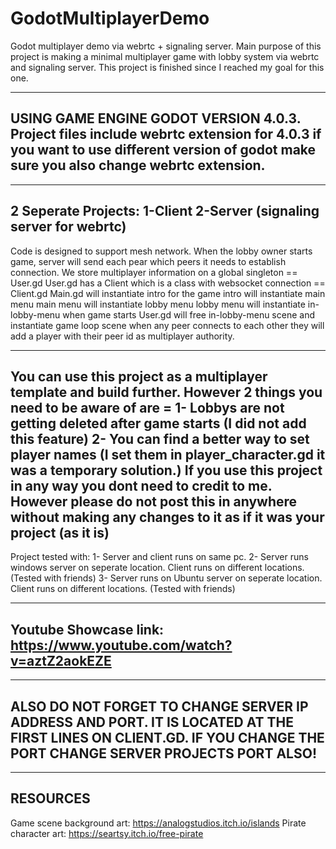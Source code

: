 # GodotMultiplayerDemo

Godot multiplayer demo via webrtc + signaling server.
Main purpose of this project is making a minimal multiplayer game with lobby system via webrtc and signaling server.
This project is finished since I reached my goal for this one.

---------------------------------------
USING GAME ENGINE GODOT VERSION 4.0.3.
Project files include webrtc extension for 4.0.3 if you want to use different version of godot make sure you also change webrtc extension.
----------------------------------------
------------------------------
2 Seperate Projects:
1-Client
2-Server (signaling server for webrtc)
-------------------------------


Code is designed to support mesh network.
When the lobby owner starts game, server will send each pear which peers it needs to establish connection.
We store multiplayer information on a global singleton == User.gd
User.gd has a Client which is a class with websocket connection == Client.gd
Main.gd will instantiate intro for the game
intro will instantiate main menu
main menu will instantiate lobby menu
lobby menu will instantiate in-lobby-menu
when game starts User.gd will free in-lobby-menu scene and instantiate game loop scene
when any peer connects to each other they will add a player with their peer id as multiplayer authority.

----------
You can use this project as a multiplayer template and build further.
However 2 things you need to be aware of are =
1- Lobbys are not getting deleted after game starts (I did not add this feature)
2- You can find a better way to set player names (I set them in player_character.gd it was a temporary solution.)
If you use this project in any way you dont need to credit to me.
However please do not post this in anywhere without making any changes to it as if it was your project (as it is)
----------

Project tested with:
1- Server and client runs on same pc.
2- Server runs windows server on seperate location. Client runs on different locations. (Tested with friends)
3- Server runs on Ubuntu server on seperate location. Client runs on different locations. (Tested with friends)

-----
Youtube Showcase link:
https://www.youtube.com/watch?v=aztZ2aokEZE
-----

--------
ALSO DO NOT FORGET TO CHANGE SERVER IP ADDRESS AND PORT. IT IS LOCATED AT THE FIRST LINES ON CLIENT.GD. IF YOU CHANGE THE PORT CHANGE SERVER PROJECTS PORT ALSO!
--------

-----
RESOURCES
-----
Game scene background art: https://analogstudios.itch.io/islands 
Pirate character art: https://seartsy.itch.io/free-pirate

